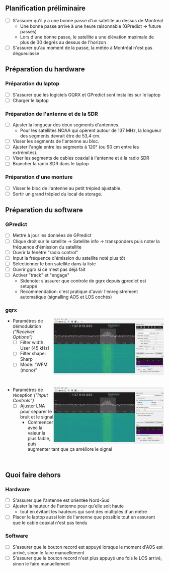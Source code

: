## Planification préliminaire

- [ ] S'assurer qu'il y a une bonne passe d'un satellite au dessus de Montréal
    - Une bonne passe arrive à une heure raisonnable (GPredict -> future passes)
    - Lors d'une bonne passe, le satellite a une élévation maximale de plus de 30 degrés au dessus de l'horizon
- [ ] S'assurer qu'au moment de la passe, la météo à Montréal n'est pas dégueulasse

## Préparation du hardware

### Préparation du laptop

- [ ] S'assurer que les logiciels GQRX et GPredict sont installés sur le laptop
- [ ] Charger le laptop

### Préparation de l'antenne et de la SDR

- [ ] Ajuster la longueur des deux segments d'antennes.
    - Pour les satellites NOAA qui opèrent autour de 137 MHz, la longueur des segments devrait être de 53,4 cm.
- [ ] Visser les segments de l'antenne au bloc.
- [ ] Ajuster l'angle entre les segments à 120° (ou 90 cm entre les extrémités).
- [ ] Viser les segments de cables coaxial à l'antenne et à la radio SDR
- [ ] Brancher la radio SDR dans le laptop

### Préparation d'une monture

- [ ] Visser le bloc de l'antenne au petit trépied ajustable.
- [ ] Sortir un grand trépied du local de storage.

## Préparation du software

### GPredict

- [ ] Mettre à jour les données de GPredict
- [ ] Clique droit sur le satellite -> Satellite info -> transponders puis noter la fréquence d'émission du satellite
- [ ] Ouvrir la fenêtre "radio control"
- [ ] Input la fréquence d'émission du satellite noté plus tôt
- [ ] Sélectionner le bon satellite dans la liste
- [ ] Ouvrir gqrx si ce n'est pas déjà fait
- [ ] Activer "track" et "engage"
    - Sidenote: s'assurer que controle de gqrx depuis gpredict est setuppé
    - Recommendation: c'est pratique d'avoir l'enregistrement automatique (signalling AOS et LOS cochés)

### gqrx

<a href="gqrx-signal-filter.png"><img src="gqrx-signal-filter.png" alt="Capture d’écran de gqrx montrant le panneau “Receiver Options” et un signal en train d’être reçu sur la fréquence 137.915 MHz" align="right" width="350"></a>

- Paramètres de démodulation *(“Receiver Options”)*
    - [ ] Filter width: User (45 kHz)
    - [ ] Filter shape: Sharp
    - [ ] Mode: “WFM (mono)”

<br clear="both">

<a href="gqrx-signal-input.png"><img src="gqrx-signal-input.png" alt="Capture d’écran de gqrx montrant le panneau “Input Options” et un signal en train d’être reçu sur la fréquence 137.915 MHz" align="right" width="350"></a>

- Paramètres de réception *(“Input Controls”)*
    - [ ] Ajuster LNA pour séparer le bruit et le signal
        - Commencer avec la valeur la plus faible, puis augmenter tant que ça améliore le signal

<br clear="both">

## Quoi faire dehors

### Hardware

- [ ] S'assurer que l'antenne est orientée Nord-Sud
- [ ] Ajuster la hauteur de l'antenne pour qu'elle soit haute
    - tout en évitant les hauteurs qui sont des multiples d'un mètre
- [ ] Placer le laptop aussi loin de l'antenne que possible tout en assurant que le cable coaxial n'est pas tendu

### Software

- [ ] S'assurer que le bouton record est appuyé lorsque le moment d'AOS est arrivé, sinon le faire manuellement
- [ ] S'assurer que le bouton record n'est plus appuyé une fois le LOS arrivé, sinon le faire manuellement
